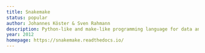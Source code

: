 ```yaml
---
title: Snakemake
status: popular
author: Johannes Köster & Sven Rahmann
description: Python-like and make-like programming language for data analysis workflows, especially popular in genome-scale sequence analysis
year: 2012
homepage: https://snakemake.readthedocs.io/
---
```

